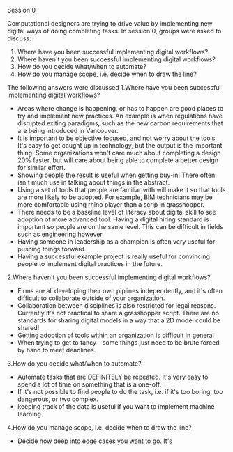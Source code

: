 
Session 0

Computational designers are trying to drive value by implementing new digital ways of doing completing tasks. In session 0, groups were asked to discuss:

1. Where have you been successful implementing digital workflows?
2. Where haven't you been successful implementing digital workflows?
3. How do you decide what/when to automate?
4. How do you manage scope, i.e. decide when to draw the line?

The following answers were discussed
1.Where have you been successful implementing digital workflows?

- Areas where change is happening, or has to happen are good places to try and implement new practices. An example is when regulations have disrupted exiting paradigms, such as the new carbon requirements that are being introduced in Vancouver.
- It is important to be objective focused, and not worry about the tools. It's easy to get caught up in technology, but the output is the important thing. Some organizations won't care much about completing a design 20% faster, but will care about being able to complete a better design for similar effort.
- Showing people the result is useful when getting buy-in! There often isn't much use in talking about things in the abstract.
- Using a set of tools that people are familiar with will make it so that tools are more likely to be adopted. For example, BIM technicians may be more comfortable using rhino player than a scrip in grasshopper.
- There needs to be a baseline level of literacy about digital skill to see adoption of more advanced tool. Having a digital hiring standard is important so people are on the same level. This can be difficult in fields such as engineering however.
- Having someone in leadership as a champion is often very useful for pushing things forward.
- Having a successful example project is really useful for convincing people to implement digital practices in the future.

2.Where haven't you been successful implementing digital workflows?

- Firms are all developing their own piplines independently, and it's often difficult to collaborate outside of your organization.
- Collaboration between disciplines is also restricted for legal reasons. Currently it's not practical to share a grasshopper script. There are no standards for sharing digital models in a way that a 2D model could be shared!
- Getting adoption of tools within an organization is difficult in general
- When trying to get to fancy - some things just need to be brute forced by hand to meet deadlines.

3.How do you decide what/when to automate?

- Automate tasks that are DEFINITELY be repeated. It's very easy to spend a lot of time on something that is a one-off.
- If it's not possible to find people to do the task, i.e. if it's too boring, too dangerous, or two complex.
- keeping track of the data is useful if you want to implement machine learning

4.How do you manage scope, i.e. decide when to draw the line?

- Decide how deep into edge cases you want to go. It's

